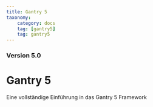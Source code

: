 ```yaml
---
title: Gantry 5
taxonomy:
    category: docs
    tag: [gantry5]
    tag: gantry5
---
```


### Version 5.0

# Gantry 5

Eine vollständige Einführung in das Gantry 5 Framework
